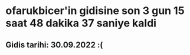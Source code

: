 # ofarukbicer'in gidisine son 3 gun 15 saat 48 dakika 37 saniye kaldi

## Gidis tarihi: 30.09.2022 :(